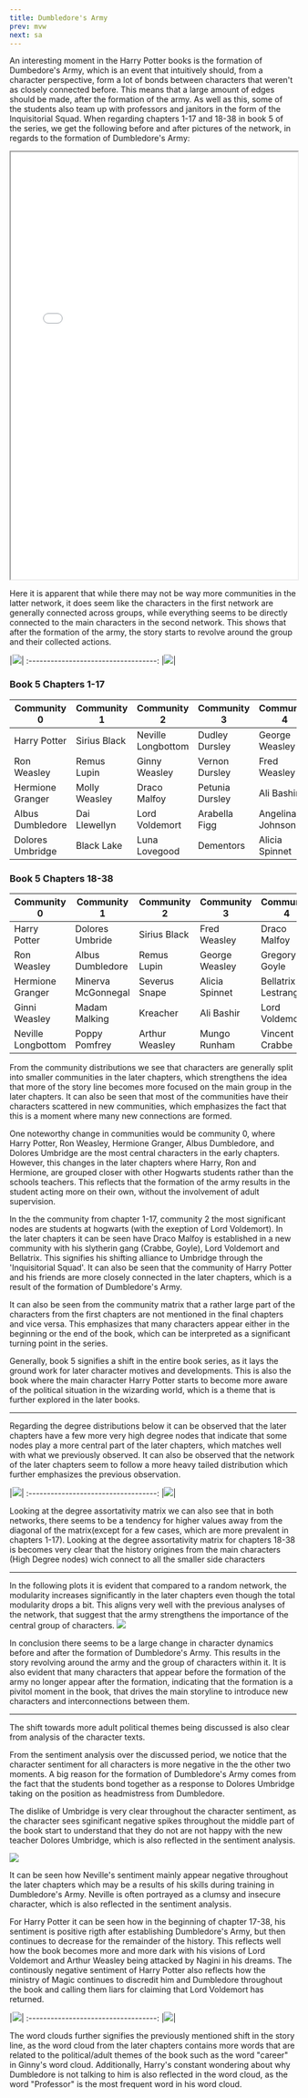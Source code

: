 ```yaml
---
title: Dumbledore's Army
prev: mvw
next: sa
---
```


An interesting moment in the Harry Potter books is the formation of Dumbedore's Army, which is an event that intuitively should, from a character perspective, form a lot of bonds between characters that weren't as closely connected before. This means that a large amount of edges should be made, after the formation of the army. As well as this, some of the students also team up with professors and janitors in the form of the Inquisitorial Squad. When regarding chapters 1-17 and 18-38 in book 5 of the series, we get the following before and after pictures of the network, in regards to the formation of Dumbledore's Army:

<iframe
  src="/images/DumbleArmy/Networks.html"
  style="width:100%; height:750px;"
></iframe>

Here it is apparent that while there may not be way more communities in the latter network, it does seem like the characters in the first network are generally connected across groups, while everything seems to be directly connected to the main characters in the second network. This shows that after the formation of the army, the story starts to revolve around the group and their collected actions.



|![](/images/DumbleArmy/CommunitryDist.png)|
:-----------------------------------:
|![](/images/DumbleArmy/CommunityChange.png)|


### Book 5 Chapters 1-17
| Community 0            | Community 1        | Community 2           | Community 3          | Community 4          |
|------------------------|--------------------|-----------------------|----------------------|----------------------|
| Harry Potter           | Sirius Black       | Neville Longbottom    | Dudley Dursley       | George Weasley       |
| Ron Weasley            | Remus Lupin        | Ginny Weasley         | Vernon Dursley       | Fred Weasley         |
| Hermione Granger       | Molly Weasley      | Draco Malfoy          | Petunia Dursley      | Ali Bashir           |
| Albus Dumbledore       | Dai Llewellyn      | Lord Voldemort        | Arabella Figg        | Angelina Johnson     |
| Dolores Umbridge       | Black Lake         | Luna Lovegood         | Dementors            | Alicia Spinnet       |

### Book 5 Chapters 18-38
| Community 0                   | Community 1                   | Community 2                            | Community 3                   | Community 4                   |
|-------------------------------|-------------------------------|----------------------------------------|-------------------------------|-------------------------------|
| Harry Potter                  | Dolores Umbride               | Sirius Black                           | Fred Weasley                  | Draco Malfoy                  |
| Ron Weasley                   | Albus Dumbledore              | Remus Lupin                            | George Weasley                | Gregory Goyle                 |
| Hermione Granger              | Minerva McGonnegal            | Severus Snape                          | Alicia Spinnet                | Bellatrix Lestrange               |
| Ginni Weasley                 | Madam Malking                 | Kreacher                               | Ali Bashir                    | Lord Voldemort                 |
| Neville Longbottom           | Poppy Pomfrey                  | Arthur Weasley                         | Mungo Runham                  | Vincent Crabbe                |



From the community distributions we see that characters are generally split into smaller communities in the later chapters, which strengthens the idea that more of the story line becomes more focused on the main group in the later chapters. It can also be seen that most of the communities have their characters scattered in new communities, which emphasizes the fact that this is a moment where many new connections are formed.

One noteworthy change in communities would be community 0, where Harry Potter, Ron Weasley, Hermione Granger, Albus Dumbledore, and Dolores Umbridge are the most central characters in the early chapters. However, this changes in the later chapters where Harry, Ron and Hermione, are grouped closer with other Hogwarts students rather than the schools teachers. This reflects that the formation of the army results in the student acting more on their own, without the involvement of adult supervision.

In the the community from chapter 1-17, community 2 the most significant nodes are students at hogwarts (with the exeption of Lord Voldemort). In the later chapters it can be seen have Draco Malfoy is established in a new community with his slytherin gang (Crabbe, Goyle), Lord Voldemort and Bellatrix. This signifies his shifting alliance to Umbridge through the 'Inquisitorial Squad'. It can also be seen that the community of Harry Potter and his friends are more closely connected in the later chapters, which is a result of the formation of Dumbledore's Army.

It can also be seen from the community matrix that a rather large part of the characters from the first chapters are not mentioned in the final chapters and vice versa. This emphasizes that many characters appear either in the beginning or the end of the book, which can be interpreted as a significant turning point in the series.

Generally, book 5 signifies a shift in the entire book series, as it lays the ground work for later character motives and developments. This is also the book where the main character Harry Potter starts to become more aware of the political situation in the wizarding world, which is a theme that is further explored in the later books.

<hr class="border-b-2 border-gray-400 mt-8 mx-4">

Regarding the degree distributions below it can be observed that the later chapters have a few more very high degree nodes that indicate that some nodes play a more central part of the later chapters, which matches well with what we previously observed. It can also be observed that the network of the later chapters seem to follow a more heavy tailed distribution which further emphasizes the previous observation.

|![](/images/DumbleArmy/DegreeDist.png)|
:-----------------------------------:
|![](/images/DumbleArmy/DegreeAssort.png)|

Looking at the degree assortativity matrix we can also see that in both networks, there seems to be a tendency for higher values away from the diagonal of the matrix(except for a few cases, which are more prevalent in chapters 1-17). Looking at the degree assortativity matrix for chapters 18-38 is becomes very clear that the history origines from the main characters (High Degree nodes) wich connect to all the smaller side characters


<hr class="border-b-2 border-gray-400 mt-8 mx-4">

In the following plots it is evident that compared to a random network, the modularity increases significantly in the later chapters even though the total modularity drops a bit. This aligns very well with the previous analyses of the network, that suggest that the army strengthens the importance of the central group of characters.
![](/images/DumbleArmy/ModularityTest.png)


In conclusion there seems to be a large change in character dynamics before and after the formation of Dumbledore's Army. This results in the story revolving around the army and the group of characters within it. It is also evident that many characters that appear before the formation of the army no longer appear after the formation, indicating that the formation is a pivitol moment in the book, that drives the main storyline to introduce new characters and interconnections between them.

<hr class="border-b-2 border-gray-400 mt-30 mx0">

The shift towards more adult political themes being discussed is also clear from analysis of the character texts.

From the sentiment analysis over the discussed period, we notice that the character sentiment for all characters is more negative in the the other two moments. A big reason for the formation of Dumbledore's Army comes from the fact that the students bond together as a response to Dolores Umbridge taking on the position as headmistress from Dumbledore. 

The dislike of Umbridge is very clear throughout the character sentiment, as the character sees sginificant negative spikes throughout the middle part of the book start to understand that they do not are not happy with the new teacher Dolores Umbridge, which is also reflected in the sentiment analysis.


![](/images/DumbleArmy/SentimentDA.png)


It can be seen how Neville's sentiment mainly appear negative throughout the later chapters which may be a results of his skills during training in Dumbledore's Army. Neville is often portrayed as a clumsy and insecure character, which is also reflected in the sentiment analysis.

For Harry Potter it can be seen how in the beginning of chapter 17-38, his sentiment is positive rigth after establishing Dumbledore's Army, but then continues to decrease for the remainder of the history. This reflects well how the book becomes more and more dark with his visions of Lord Voldemort and Arthur Weasley being attacked by Nagini in his dreams. The continously negative sentiment of Harry Potter also reflects how the ministry of Magic continues to discredit him and Dumbledore throughout the book and calling them liars for claiming that Lord Voldemort has returned.

|![](/images/DumbleArmy/WordCloudBook517.png)|
:-----------------------------------:
|![](/images/DumbleArmy/WordCloudBook538.png)|

The word clouds further signifies the previously mentioned shift in the story line, as the word cloud from the later chapters contains more words that are related to the political/adult themes of the book such as the word "career" in Ginny's word cloud. Additionally, Harry's constant wondering about why Dumbledore is not talking to him is also reflected in the word cloud, as the word "Professor" is the most frequent word in his word cloud.